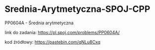 # Srednia-Arytmetyczna-SPOJ-CPP
PP0604A - Średnia arytmetyczna

link do zadania: https://pl.spoj.com/problems/PP0604A/

kod źródłowy: https://pastebin.com/qNLu8Cxq
